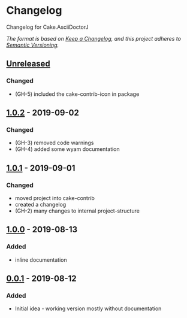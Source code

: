 # Changelog
Changelog for Cake.AsciiDoctorJ

_The format is based on [Keep a Changelog](https://keepachangelog.com/en/1.0.0/),
and this project adheres to [Semantic Versioning](https://semver.org/spec/v2.0.0.html)._

## [Unreleased]
### Changed
- (GH-5) included the cake-contrib-icon in package


## [1.0.2] - 2019-09-02
### Changed
- (GH-3) removed code warnings
- (GH-4) added some wyam documentation

## [1.0.1] - 2019-09-01
### Changed
- moved project into cake-contrib
- created a changelog
- (GH-2) many changes to internal project-structure

## [1.0.0] - 2019-08-13
### Added
- inline documentation

## [0.0.1] - 2019-08-12
### Added
- Initial idea - working version mostly without documentation


[Unreleased]: https://github.com/cake-contrib/cake.asciidoctorj/compare/1.0.2...HEAD
[1.0.2]: https://github.com/cake-contrib/cake.asciidoctorj/compare/1.0.1...1.0.2
[1.0.1]: https://github.com/cake-contrib/cake.asciidoctorj/compare/v1.0.0...1.0.1
[1.0.0]: https://github.com/cake-contrib/cake.asciidoctorj/compare/v0.0.1...v1.0.0
[0.0.1]: https://github.com/cake-contrib/cake.asciidoctorj/tree/v0.0.1